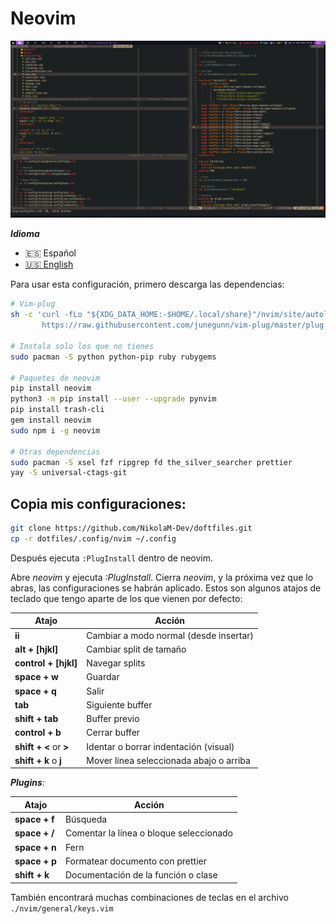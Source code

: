 # Neovim

![Neovim](./neovim.png)

**_Idioma_**

- 🇪🇸 Español
- [🇺🇸 English](https://github.com/NikolaM-Dev/.doftfiles/tree/main/.config/nvim)

Para usar esta configuración, primero descarga las dependencias:

```bash
# Vim-plug
sh -c 'curl -fLo "${XDG_DATA_HOME:-$HOME/.local/share}"/nvim/site/autoload/plug.vim --create-dirs \
       https://raw.githubusercontent.com/junegunn/vim-plug/master/plug.vim'

# Instala solo los que no tienes
sudo pacman -S python python-pip ruby rubygems

# Paquetes de neovim
pip install neovim
python3 -m pip install --user --upgrade pynvim
pip install trash-cli
gem install neovim
sudo npm i -g neovim

# Otras dependencias
sudo pacman -S xsel fzf ripgrep fd the_silver_searcher prettier
yay -S universal-ctags-git
```

## Copia mis configuraciones:

```bash
git clone https://github.com/NikolaM-Dev/doftfiles.git
cp -r dotfiles/.config/nvim ~/.config
```

Después ejecuta `:PlugInstall` dentro de neovim.

Abre _neovim_ y ejecuta _:PlugInstall_. Cierra _neovim_, y la próxima vez
que lo abras, las configuraciones se habrán aplicado. Estos son algunos atajos
de teclado que tengo aparte de los que vienen por defecto:

| Atajo                  | Acción                                  |
| ---------------------- | --------------------------------------- |
| **ii**                 | Cambiar a modo normal (desde insertar)  |
| **alt + [hjkl]**       | Cambiar split de tamaño                 |
| **control + [hjkl]**   | Navegar splits                          |
| **space + w**          | Guardar                                 |
| **space + q**          | Salir                                   |
| **tab**                | Siguiente buffer                        |
| **shift + tab**        | Buffer previo                           |
| **control + b**        | Cerrar buffer                           |
| **shift + <** or **>** | Identar o borrar indentación (visual)   |
| **shift + k** o **j**  | Mover línea seleccionada abajo o arriba |

**_Plugins_**:

| Atajo         | Acción                                  |
| ------------- | --------------------------------------- |
| **space + f** | Búsqueda                                |
| **space + /** | Comentar la línea o bloque seleccionado |
| **space + n** | Fern                                    |
| **space + p** | Formatear documento con prettier        |
| **shift + k** | Documentación de la función o clase     |

También encontrará muchas combinaciones de teclas en el archivo `./nvim/general/keys.vim`

